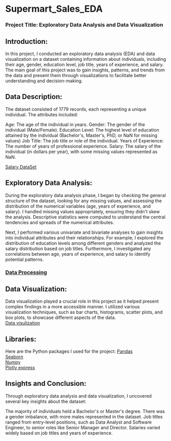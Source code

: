 # Supermart_Sales_EDA
### Project Title: Exploratory Data Analysis and Data Visualization

## Introduction:
In this project, I conducted an exploratory data analysis (EDA) and data visualization on a dataset containing information about individuals, including their age, gender, education level, job title, years of experience, and salary. The main goal of this project was to gain insights, patterns, and trends from the data and present them through visualizations to facilitate better understanding and decision-making.

## Data Description:
The dataset consisted of 1779 records, each representing a unique individual. The attributes included:

Age: The age of the individual in years.
Gender: The gender of the individual (Male/Female).
Education Level: The highest level of education attained by the individual (Bachelor's, Master's, PhD, or NaN for missing values)
Job Title: The job title or role of the individual.
Years of Experience: The number of years of professional experience.
Salary: The salary of the individual (in dollars per year), with some missing values represented as NaN.

[Salary DataSet](https://github.com/Bytecode-Magnum/Salary_Data_ExploratoryDataAnalysis/blob/main/Salary_Data.csv)

## Exploratory Data Analysis:
   
During the exploratory data analysis phase, I began by checking the general structure of the dataset, looking for any missing values, and assessing the distribution of the numerical variables (age, years of experience, and salary). I handled missing values appropriately, ensuring they didn't skew the analysis. Descriptive statistics were computed to understand the central tendencies and spreads of the numerical attributes.

Next, I performed various univariate and bivariate analyses to gain insights into individual attributes and their relationships. For example, I explored the distribution of education levels among different genders and analyzed the salary distribution based on job titles. Furthermore, I investigated any correlations between age, years of experience, and salary to identify potential patterns.
### [Data Processing](https://github.com/Bytecode-Magnum/Salary_Data_ExploratoryDataAnalysis/blob/main/Salary_dataset.ipynb) 

## Data Visualization:
Data visualization played a crucial role in this project as it helped present complex findings in a more accessible manner. I utilized various visualization techniques, such as bar charts, histograms, scatter plots, and box plots, to showcase different aspects of the data.   
 [Data visulization](https://nbviewer.org/github/Bytecode-Magnum/Salary_Data_ExploratoryDataAnalysis/blob/main/Sales_dataset_Data_Visualization.ipynb)

## Libraries:
Here are the Python packages I used for the project:                                                           [Pandas](https://pandas.pydata.org/)      
[Seaborn](https://seaborn.pydata.org/)          
[Numpy](https://numpy.pydata.org/)  
[Plotly express](https://plotly.com/python/)

## Insights and Conclusion:
Through exploratory data analysis and data visualization, I uncovered several key insights about the dataset:

The majority of individuals held a Bachelor's or Master's degree.
There was a gender imbalance, with more males represented in the dataset.
Job titles ranged from entry-level positions, such as Data Analyst and Software Engineer, to senior roles like Senior Manager and Director.
Salaries varied widely based on job titles and years of experience.




